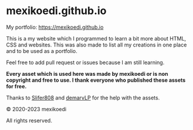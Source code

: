 # mexikoedi.github.io

My portfolio: https://mexikoedi.github.io

This is a my website which I programmed to learn a bit more about HTML, CSS and websites. This was also made to list all my creations in one place and to be used as a portfolio.

Feel free to add pull request or issues because I am still learning.  
 
**Every asset which is used here was made by mexikoedi or is non copyright and free to use. I thank everyone who published these assets for free.**

Thanks to [Slifer808](https://steamcommunity.com/profiles/76561198347469960) and [demarvLP](https://steamcommunity.com/profiles/76561198918850698) for the help with the assets.

© 2020-2023 mexikoedi

All rights reserved.
